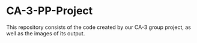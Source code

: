 # CA-3-PP-Project
This repository consists of the code created by our CA-3 group project, as well as the images of its output.
